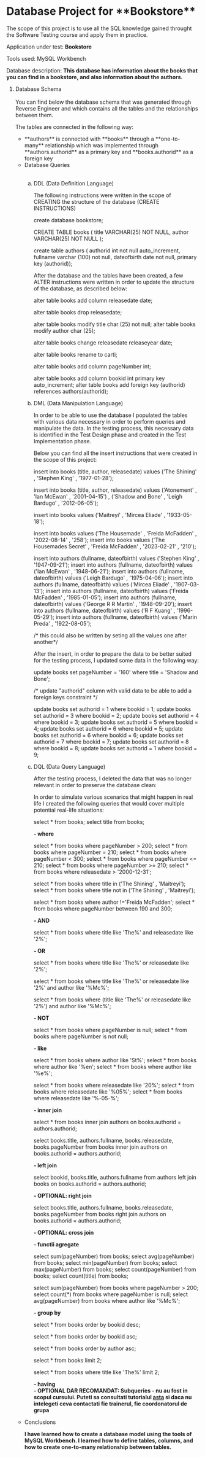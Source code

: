 <h1>Database Project for **Bookstore**</h1>

The scope of this project is to use all the SQL knowledge gained throught the Software Testing course and apply them in practice.

Application under test: **Bookstore**

Tools used: MySQL Workbench

Database description: **This database has information about the books that you can find in a bookstore, and also information about the authors.**

<ol>
<li>Database Schema </li>
<br>
You can find below the database schema that was generated through Reverse Engineer and which contains all the tables and the relationships between them.

The tables are connected in the following way:

<ul>
  <li> **authors**  is connected with **books** through a **one-to-many** relationship which was implemented through **authors.authorid** as a primary key and **books.authorid** as a foreign key</li>
  

<li>Database Queries</li><br>

<ol type="a">
  <li>DDL (Data Definition Language)</li>

  The following instructions were written in the scope of CREATING the structure of the database (CREATE INSTRUCTIONS)

create database bookstore;

CREATE TABLE books (
    title VARCHAR(25) NOT NULL,
    author VARCHAR(25) NOT NULL
);

create table authors (
authorid int not null auto_increment,
fullname varchar (100) not null,
dateofbirth date not null,
primary key (authorid));


  After the database and the tables have been created, a few ALTER instructions were written in order to update the structure of the database, as described below:

alter table books
add column releasedate date;

alter table books 
drop releasedate;

alter table books 
modify title char (25) not null;
alter table books 
modify author char (25);

alter table books 
change releasedate releaseyear date;

alter table books 
rename to carti;

alter table books
add column pageNumber int;

alter table books add column bookid int primary key auto_increment;
alter table books add foreign key (authorid) references authors(authorid);

  
  <li>DML (Data Manipulation Language)</li>

  In order to be able to use the database I populated the tables with various data necessary in order to perform queries and manipulate the data. 
  In the testing process, this necessary data is identified in the Test Design phase and created in the Test Implementation phase. 

  Below you can find all the insert instructions that were created in the scope of this project:

insert into books (title, author, releasedate)
values ('The Shining' , 'Stephen King' , '1977-01-28');

insert into books (title, author, releasedate)
values ('Atonement' , 'Ian McEwan' , '2001-04-15') , ('Shadow and Bone' , 'Leigh Bardugo' , '2012-06-05');

insert into books 
values ('Maitreyi' , 'Mircea Eliade' , '1933-05-18');

insert into books 
values ('The Housemade' , 'Freida McFadden' , '2022-08-14' , '258');
insert into books 
values ('The Housemades Secret' , 'Freida McFadden' , '2023-02-21' , '210');

insert into authors (fullname, dateofbirth) values ('Stephen King' , '1947-09-21');
insert into authors (fullname, dateofbirth) values ('Ian McEwan' , '1948-06-21');
insert into authors (fullname, dateofbirth) values ('Leigh Bardugo' , '1975-04-06');
insert into authors (fullname, dateofbirth) values ('Mircea Eliade' , '1907-03-13');
insert into authors (fullname, dateofbirth) values ('Freida McFadden' , '1985-01-05');
insert into authors (fullname, dateofbirth) values ('George R R Martin' , '1948-09-20');
insert into authors (fullname, dateofbirth) values ('R F Kuang' , '1996-05-29');
insert into authors (fullname, dateofbirth) values ('Marin Preda' , '1922-08-05');

/* this could also be written by seting all the values one after another*/


  After the insert, in order to prepare the data to be better suited for the testing process, I updated some data in the following way:


update books set pageNumber = '160' 
where title = 'Shadow and Bone';

/* update "authorid" column with valid data to be able to add a foreign keys constraint */

update books set authorid = 1 where bookid = 1;
update books set authorid = 3 where bookid = 2;
update books set authorid = 4 where bookid = 3;
update books set authorid = 5 where bookid = 4;
update books set authorid = 6 where bookid = 5;
update books set authorid = 6 where bookid = 6;
update books set authorid = 7 where bookid = 7;
update books set authorid = 8 where bookid = 8;
update books set authorid = 1 where bookid = 9; 


  <li>DQL (Data Query Language)</li>

After the testing process, I deleted the data that was no longer relevant in order to preserve the database clean: 


In order to simulate various scenarios that might happen in real life I created the following queries that would cover multiple potential real-life situations:


select * from books;
select title from books;

**- where**<br>

select * from books where pageNumber > 200;
select * from books where pageNumber = 210;
select * from books where pageNumber < 300;
select * from books where pageNumber <= 210;
select * from books where pageNumber >= 210;
select * from books where releasedate > '2000-12-31';

select * from books where title in ('The Shining' , 'Maitreyi');
select * from books where title not in ('The Shining' , 'Maitreyi');

select * from books where author !='Freida McFadden';
select * from books where pageNumber between 190 and 300;

**- AND**<br>

select * from books
where title like 'The%'
and releasedate like '2%';

**- OR**<br>

select * from books
where title like 'The%'
or releasedate like '2%';

select * from books
where title like 'The%'
or releasedate like '2%'
and author like '%Mc%';

select * from books
where (title like 'The%'
or releasedate like '2%')
and author like '%Mc%';

**- NOT**<br>

select * from books where pageNumber is null;
select * from books where pageNumber is not null;

**- like**<br>

select * from books where author like 'St%';
select * from books where author like '%en';
select * from books where author like '%e%';

select * from books where releasedate like '20%';
select * from books where releasedate like '%05%';
select * from books where releasedate like '%-05-%';

**- inner join**<br>

select * from books inner join authors on books.authorid = authors.authorid;

select books.title, authors.fullname, books.releasedate, books.pageNumber 
from books 
inner join authors 
on books.authorid = authors.authorid;

**- left join**<br>

select bookid, books.title, authors.fullname 
from authors 
left join books 
on books.authorid = authors.authorid;

**- OPTIONAL: right join**<br>

select books.title, authors.fullname, books.releasedate, books.pageNumber 
from books 
right join authors 
on books.authorid = authors.authorid;

**- OPTIONAL: cross join**<br>

**- functii agregate**<br>

select sum(pageNumber) from books;
select avg(pageNumber) from books;
select min(pageNumber) from books;
select max(pageNumber) from books;
select count(pageNumber) from books;
select count(title) from books;

select sum(pageNumber) from books where pageNumber > 200;
select count(*) from books where pageNumber is null;
select avg(pageNumber) from books where author like '%Mc%';

**- group by**<br>

select * from books
order by bookid desc;

select * from books
order by bookid asc;

select * from books 
order by author asc;

select * from books limit 2;

select * from books where title like 'The%' limit 2;

**- having**<br>
**- OPTIONAL DAR RECOMANDAT: Subqueries - nu au fost in scopul cursului. Puteti sa consultati tutorialul [asta](https://www.techonthenet.com/mysql/subqueries.php) si daca nu intelegeti ceva contactati fie trainerul, fie coordonatorul de grupa**<br>

</ol>

<li>Conclusions</li>

**I have learned how to create a database model using the tools of MySQL Workbench. I learned how to define tables, columns, and how to create one-to-many relationship between tables.**

</ol>
